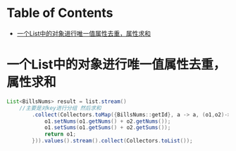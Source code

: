 # Table of Contents

* [一个List中的对象进行唯一值属性去重，属性求和](#一个list中的对象进行唯一值属性去重属性求和)






# 一个List中的对象进行唯一值属性去重，属性求和


```java
List<BillsNums> result = list.stream()
    //主要是对key进行分组 然后求和
        .collect(Collectors.toMap({BillsNums::getId}, a -> a, (o1,o2)-> {
			o1.setNums(o1.getNums() + o2.getNums());
			o1.setSums(o1.getSums() + o2.getSums());
			return o1;
		})).values().stream().collect(Collectors.toList());
```



